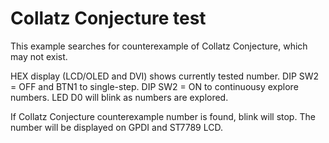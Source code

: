 # Collatz Conjecture test

This example searches for counterexample of Collatz Conjecture,
which may not exist.

HEX display (LCD/OLED and DVI) shows currently tested number.
DIP SW2 = OFF and BTN1 to single-step.
DIP SW2 = ON to continuousy explore numbers.
LED D0 will blink as numbers are explored.

If Collatz Conjecture counterexample number is found, blink will stop.
The number will be displayed on GPDI and ST7789 LCD.


